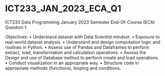 # ICT233_JAN_2023_ECA_Q1
ICT233 Data Programming January 2023 Semester End-Of-Course (ECA) Question 1

Objectives:
• Understand dataset with Data Scientist mindset.
• Exposure to real-world dataset analysis.
• Understand and design computation logic and routines in Python.
• Assess use of Pandas and Dataframes to perform extract, load, transformation
and calculation operations.
• Assess the Design and use of Database method to perform create and load
operations.
• Conduct visualization in an appropriate way.
• Structure code in appropriate methods (functions), looping and conditions.
